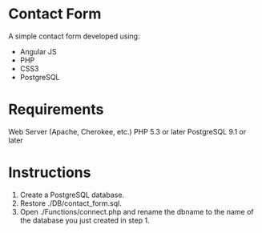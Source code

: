 Contact Form
===========

A simple contact form developed using:

+ Angular JS
+ PHP
+ CSS3
+ PostgreSQL

Requirements
===========

Web Server (Apache, Cherokee, etc.)
PHP 5.3 or later
PostgreSQL 9.1 or later

Instructions
===========

1. Create a PostgreSQL database.
2. Restore ./DB/contact_form.sql.
3. Open ./Functions/connect.php and rename the dbname to the name of the database you just created in step 1.

